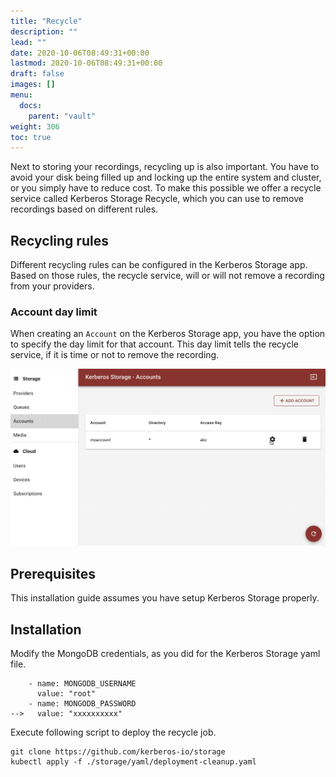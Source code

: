 ```yaml
---
title: "Recycle"
description: ""
lead: ""
date: 2020-10-06T08:49:31+00:00
lastmod: 2020-10-06T08:49:31+00:00
draft: false
images: []
menu:
  docs:
    parent: "vault"
weight: 306
toc: true
---
```


Next to storing your recordings, recycling up is also important. You have to avoid your disk being filled up and locking up the entire system and cluster, or you simply have to reduce cost. To make this possible we offer a recycle service called Kerberos Storage Recycle, which you can use to remove recordings based on different rules.

## Recycling rules

Different recycling rules can be configured in the Kerberos Storage app. Based on those rules, the recycle service, will or will not remove a recording from your providers.

### Account day limit

When creating an `Account` on the Kerberos Storage app, you have the option to specify the day limit for that account. This day limit tells the recycle service, if it is time or not to remove the recording.

![Storage - Day Limit](../../public/images/storage/daylimit.gif)

## Prerequisites

This installation guide assumes you have setup Kerberos Storage properly.

## Installation

Modify the MongoDB credentials, as you did for the Kerberos Storage yaml file.

        - name: MONGODB_USERNAME
          value: "root"
        - name: MONGODB_PASSWORD
    -->   value: "xxxxxxxxxx"

Execute following script to deploy the recycle job.

    git clone https://github.com/kerberos-io/storage
    kubectl apply -f ./storage/yaml/deployment-cleanup.yaml